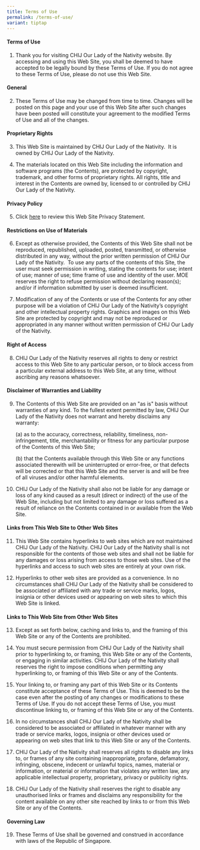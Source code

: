 ```yaml
---
title: Terms of Use
permalink: /terms-of-use/
variant: tiptap
---
```

<h4><strong>Terms of Use</strong></h4>
<ol data-tight="true" class="tight">
<li>
<p>Thank you for visiting CHIJ Our Lady of the Nativity website. By accessing
and using this Web Site, you shall be deemed to have accepted to be legally
bound by these Terms of Use. If you do not agree to these Terms of Use,
please do not use this Web Site.</p>
</li>
</ol>
<h4>General</h4>
<ol start="2" data-tight="true" class="tight">
<li>
<p>These Terms of Use may be changed from time to time. Changes will be posted
on this page and your use of this Web Site after such changes have been
posted will constitute your agreement to the modified Terms of Use and
all of the changes.</p>
</li>
</ol>
<h4>Proprietary Rights</h4>
<ol start="3" data-tight="true" class="tight">
<li>
<p>This Web Site is maintained by CHIJ Our Lady of the Nativity.&nbsp; It
is owned by CHIJ Our Lady of the Nativity.</p>
</li>
<li>
<p>The materials located on this Web Site including the information and software
programs (the Contents), are protected by copyright, trademark, and other
forms of proprietary rights. All rights, title and interest in the Contents
are owned by, licensed to or controlled by CHIJ Our Lady of the Nativity.</p>
</li>
</ol>
<h4>Privacy Policy</h4>
<ol start="5" data-tight="true" class="tight">
<li>
<p>Click <a href="/privacy/" rel="noopener noreferrer nofollow" target="_blank">here</a> to
review this Web Site Privacy Statement.</p>
</li>
</ol>
<h4>Restrictions on Use of Materials</h4>
<ol start="6" data-tight="true" class="tight">
<li>
<p>Except as otherwise provided, the Contents of this Web Site shall not
be reproduced, republished, uploaded, posted, transmitted, or otherwise
distributed in any way, without the prior written permission of CHIJ Our
Lady of the Nativity.&nbsp; To use any parts of the contents of this Site,
the user must seek permission in writing, stating the contents for use;
intent of use; manner of use; time frame of use and identity of the user.
MOE reserves the right to refuse permission without declaring reason(s);
and/or if information submitted by user is deemed insufficient.</p>
</li>
<li>
<p>Modification of any of the Contents or use of the Contents for any other
purpose will be a violation of CHIJ Our Lady of the Nativity’s copyright
and other intellectual property rights. Graphics and images on this Web
Site are protected by copyright and may not be reproduced or appropriated
in any manner without written permission of CHIJ Our Lady of the Nativity.</p>
</li>
</ol>
<h4>Right of Access</h4>
<ol start="8" data-tight="true" class="tight">
<li>
<p>CHIJ Our Lady of the Nativity reserves all rights to deny or restrict
access to this Web Site to any particular person, or to block access from
a particular external address to this Web Site, at any time, without ascribing
any reasons whatsoever.</p>
</li>
</ol>
<h4>Disclaimer of Warranties and Liability</h4>
<ol start="9" data-tight="true" class="tight">
<li>
<p>The Contents of this Web Site are provided on an "as is" basis without
warranties of any kind. To the fullest extent permitted by law, CHIJ Our
Lady of the Nativity does not warrant and hereby disclaims any warranty:</p>
<p>(a) as to the accuracy, correctness, reliability, timeliness, non-infringement,
title, merchantability or fitness for any particular purpose of the Contents
of this Web Site;</p>
<p>(b) that the Contents available through this Web Site or any functions
associated therewith will be uninterrupted or error-free, or that defects
will be corrected or that this Web Site and the server is and will be free
of all viruses and/or other harmful elements.</p>
</li>
<li>
<p>CHIJ Our Lady of the Nativity shall also not be liable for any damage
or loss of any kind caused as a result (direct or indirect) of the use
of the Web Site, including but not limited to any damage or loss suffered
as a result of reliance on the Contents contained in or available from
the Web Site.</p>
</li>
</ol>
<h4>Links from This Web Site to Other Web Sites</h4>
<ol start="11" data-tight="true" class="tight">
<li>
<p>This Web Site contains hyperlinks to web sites which are not maintained
CHIJ Our Lady of the Nativity. CHIJ Our Lady of the Nativity shall is not
responsible for the contents of those web sites and shall not be liable
for any damages or loss arising from access to those web sites. Use of
the hyperlinks and access to such web sites are entirely at your own risk.</p>
</li>
<li>
<p>Hyperlinks to other web sites are provided as a convenience. In no circumstances
shall CHIJ Our Lady of the Nativity shall be considered to be associated
or affiliated with any trade or service marks, logos, insignia or other
devices used or appearing on web sites to which this Web Site is linked.</p>
</li>
</ol>
<h4>Links to This Web Site from Other Web Sites</h4>
<ol start="13" data-tight="true" class="tight">
<li>
<p>Except as set forth below, caching and links to, and the framing of this
Web Site or any of the Contents are prohibited.</p>
</li>
<li>
<p>You must secure permission from CHIJ Our Lady of the Nativity shall prior
to hyperlinking to, or framing, this Web Site or any of the Contents, or
engaging in similar activities. CHIJ Our Lady of the Nativity shall reserves
the right to impose conditions when permitting any hyperlinking to, or
framing of this Web Site or any of the Contents.</p>
</li>
<li>
<p>Your linking to, or framing any part of this Web Site or its Contents
constitute acceptance of these Terms of Use. This is deemed to be the case
even after the posting of any changes or modifications to these Terms of
Use. If you do not accept these Terms of Use, you must discontinue linking
to, or framing of this Web Site or any of the Contents.</p>
</li>
<li>
<p>In no circumstances shall CHIJ Our Lady of the Nativity shall be considered
to be associated or affiliated in whatever manner with any trade or service
marks, logos, insignia or other devices used or appearing on web sites
that link to this Web Site or any of the Contents.</p>
</li>
<li>
<p>CHIJ Our Lady of the Nativity shall reserves all rights to disable any
links to, or frames of any site containing inappropriate, profane, defamatory,
infringing, obscene, indecent or unlawful topics, names, material or information,
or material or information that violates any written law, any applicable
intellectual property, proprietary, privacy or publicity rights.</p>
</li>
<li>
<p>CHIJ Our Lady of the Nativity shall reserves the right to disable any
unauthorised links or frames and disclaims any responsibility for the content
available on any other site reached by links to or from this Web Site or
any of the Contents.</p>
</li>
</ol>
<h4>Governing Law</h4>
<ol start="19" data-tight="true" class="tight">
<li>
<p>These Terms of Use shall be governed and construed in accordance with
laws of the Republic of Singapore.</p>
</li>
</ol>
<p></p>